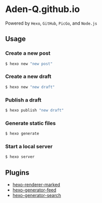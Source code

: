# Aden-Q.github.io
Powered by `Hexo`, `GitHub`, `PicGo`, and `Node.js`

## Usage

### Create a new post
```bash
$ hexo new "new post"
```

### Create a new draft
```bash
$ hexo new "new draft"
```

### Publish a draft
```bash
$ hexo publish "new draft"
```

### Generate static files
```bash
$ hexo generate
```

### Start a local server
```bash
$ hexo server
```

## Plugins

+ [hexo-renderer-marked](https://github.com/hexojs/hexo-renderer-marked)
+ [hexo-generator-feed](https://github.com/hexojs/hexo-generator-feed)
+ [hexo-generator-search](https://www.npmjs.com/package/hexo-generator-search)

